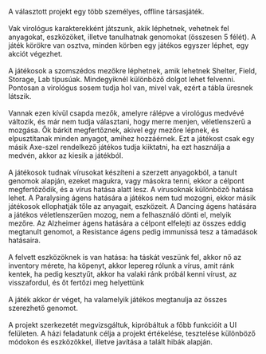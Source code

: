 A választott projekt egy több személyes, offline társasjáték. <br><br>
Vak virológus karakterekként játszunk, akik léphetnek, vehetnek fel anyagokat, eszközöket, illetve tanulhatnak genomokat (összesen 5 félét). A játék körökre van osztva, minden körben egy játékos egyszer léphet, egy akciót végezhet.<br><br>
A játékosok a szomszédos mezőkre léphetnek, amik lehetnek Shelter, Field, Storage, Lab típusúak. Mindegyiknél különböző dolgot lehet felvenni. Pontosan a virológus sosem tudja hol van, mivel vak, ezért a tábla üresnek látszik. <br><br>
Vannak ezen kívül csapda mezők, amelyre rálépve a virológus medvévé változik, és már nem tudja választani, hogy merre menjen, véletlenszerű a mozgása. Ők bárkit megfertőznek, akivel egy mezőre lépnek, és elpusztítanak minden anyagot, amihez hozzáérnek. Ezt a játékost csak egy másik Axe-szel rendelkező játékos tudja kiiktatni, ha ezt használja a medvén, akkor az kiesik a játékból.<br><br>
 A játékosok tudnak vírusokat készíteni a szerzett anyagokból, a tanult genomok alapján, ezeket magukra, vagy másokra tenni, ekkor a célpont megfertőződik, és a vírus hatása alatt lesz. A vírusoknak különböző hatása lehet. A Paralysing ágens hatására a játékos nem tud mozogni, ekkor másik játékosok ellophatják tőle az anyagait, eszközeit. A Dancing ágens hatására a játékos véletlenszerűen mozog, nem a felhasználó dönti el, melyik mezőre. Az Alzheimer ágens hatására a célpont elfelejti az összes eddig megtanult genomot, a Resistance ágens pedig immunissá tesz a támadások hatásaira. <br><br>
A felvett eszközöknek is van hatása: ha táskát veszünk fel, akkor nő az inventory mérete, ha köpenyt, akkor lepereg rólunk a vírus, amit ránk kentek, ha pedig kesztyűt, akkor ha valaki ránk próbál kenni vírust, az visszafordul, és őt fertőzi meg helyettünk<br><br>
A játék akkor ér véget, ha valamelyik játékos megtanulja az összes szerezhető genomot.<br><br>
A projekt szerkezetét megvizsgáltuk, kipróbáltuk a főbb funkcióit a UI felületen. A házi feladatunk célja a projekt értékelése, tesztelése különböző módokon és eszközökkel, illetve javítása a talált hibák alapján.<br><br>

